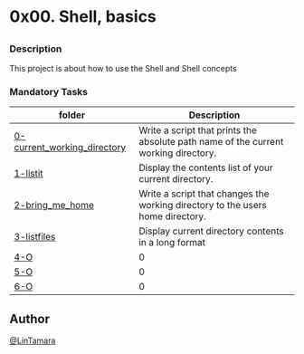 # **0x00. Shell, basics**
## 
### Description
 This project is about how to use the Shell and Shell concepts
### Mandatory Tasks
| folder | Description |
| ------ | ------ |
| [0-current_working_directory](0-current_working_directory) | Write a script that prints the absolute path name of the current working directory. |
| [1-listit](1-listit) | Display the contents list of your current directory. |
| [2-bring_me_home](2-bring_me_home) | Write a script that changes the working directory to the users home directory. | 
| [3-listfiles](3-listfiles) | Display current directory contents in a long format | 
| [4-O](4-O) | 0 | 
| [5-O](5-O) | 0 | 
| [6-O](6-O) | 0 | 
## Author
[@LinTamara](@LinTamara)